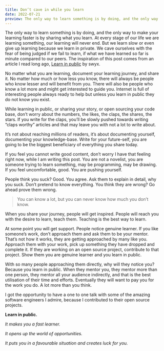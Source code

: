 ```yaml
---
title: Don’t cave in while you learn
date: 2022-07-21
preview: The only way to learn something is by doing, and the only way to make your learning faster is by sharing what you learn. At every stage of our life we are learning something, our learning will never end.
---
```


The only way to learn something is by doing, and the only way to make your learning faster is by sharing what you learn. At every stage of our life we are learning something, our learning will never end. But we learn slow or even give up learning because we learn in private. We cave ourselves with the fear of being judged if we fail to learn, if what we have learned so far is minute compared to our peers. The inspiration of this post comes from an article I read long ago, [Learn in public](https://www.swyx.io/learn-in-public/) by swyx.

No matter what you are learning, document your learning journey, and share it. No matter how much or how less you know, there will always be people who know lesser and will benefit from you. There will also be people who know a lot more and might get interested to guide you. Internet is full of interesting people always ready to help but unless you learn in public they do not know you exist.

While learning in public, or sharing your story, or open sourcing your code base, don’t worry about the numbers, the likes, the claps, the shares, the stars. If you write for the claps, you’ll be slowly pushed towards writing “claps worthy” articles and that may leave you with not a lot to write about.

It’s not about reaching millions of readers, it’s about documenting yourself, documenting your knowledge-base. Write for your future-self, you are going to be the biggest beneficiary of everything you share today.

If you feel you cannot write good content, don’t worry I have that feeling right now, while I am writing this post. You are not a novelist, you are someone trying to learn something, may be programming, may be drawing. If you feel uncomfortable, good. You are pushing yourself.

People think you suck? Good. You agree. Ask them to explain in detail, why you suck. Don’t pretend to know everything. You think they are wrong? Go ahead prove them wrong.

> You can know a lot, but you can never know how much you don’t know.

When you share your journey, people will get inspired. People will reach you with the desire to learn, teach them. Teaching is the best way to learn.

At some point you will get support. People notice genuine learner. If you like someone’s work, don’t approach them and ask them to be your mentor. That’s not how it works, they are getting approached by many like you. Approach them with your work, pick up something they have dropped and complete it. If they are working on an open source project, contribute to that project. Show them you are genuine learner and you learn in public.

With so many people approaching them directly, why will they notice you? Because you learn in public. When they mentor you, they mentor more than one person, they mentor all your audience indirectly, and that is the best utilisation of their time and efforts. Eventually they will want to pay you for the work you do. A lot more than you think.

I got the opportunity to have a one to one talk with some of the amazing software engineers I admire, because I contributed to their open source projects.

**Learn in public.**

_It makes you a fast learner._

_It opens up the world of opportunities._

_It puts you in a favourable situation and creates luck for you._
